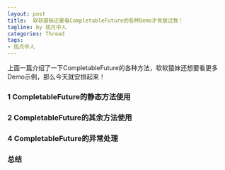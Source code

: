 ```yaml
---
layout: post
title:  软软猿妹还要看CompletableFuture的各种Demo才肯放过我！
tagline: by 揽月中人
categories: Thread
tags:
- 揽月中人
---
```


上面一篇介绍了一下CompletableFuture的各种方法，软软猿妹还想要看更多Demo示例，那么今天就安排起来！
<!--more-->

### 1 CompletableFuture的静态方法使用
### 2 CompletableFuture的其余方法使用
### 4 CompletableFuture的异常处理
### 总结
